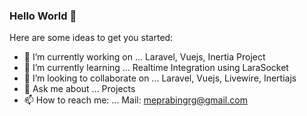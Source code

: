 ### Hello World 👋

Here are some ideas to get you started:

- 🔭 I’m currently working on ... Laravel, Vuejs, Inertia Project
- 🌱 I’m currently learning ... Realtime Integration using LaraSocket
- 👯 I’m looking to collaborate on ... Laravel, Vuejs, Livewire, Inertiajs
- 💬 Ask me about ...  Projects
- 📫 How to reach me: ... Mail: meprabingrg@gmail.com


